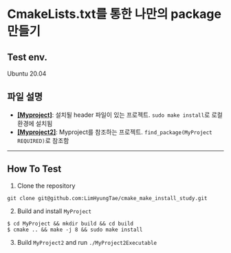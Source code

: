 # CmakeLists.txt를 통한 나만의 package 만들기 


## Test env.

Ubuntu 20.04

## 파일 설명 

* [**[Myproject]**](https://github.com/LimHyungTae/cmake_make_install_study/tree/master/MyProject): 설치될 header 파일이 있는 프로젝트. `sudo make install`로 로컬 환경에 설치됨
* [**[Myproject2]**](https://github.com/LimHyungTae/cmake_make_install_study/tree/master/MyProject2): Myproject를 참조하는 프로젝트. `find_package(MyProject REQUIRED)`로 참조함

---

## How To Test

1. Clone the repository
 
```angular2html
git clone git@github.com:LimHyungTae/cmake_make_install_study.git
```

2. Build and install `MyProject`

```angular2html
$ cd MyProject && mkdir build && cd build
$ cmake .. && make -j 8 && sudo make install
```

3. Build `MyProject2` and run `./MyProject2Executable`

